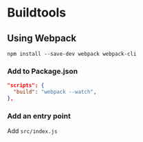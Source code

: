 # Buildtools

## Using Webpack

```
npm install --save-dev webpack webpack-cli
```

### Add to Package.json

```json
"scripts": {
  "build": "webpack --watch",
},
```

### Add an entry point

Add `src/index.js`
